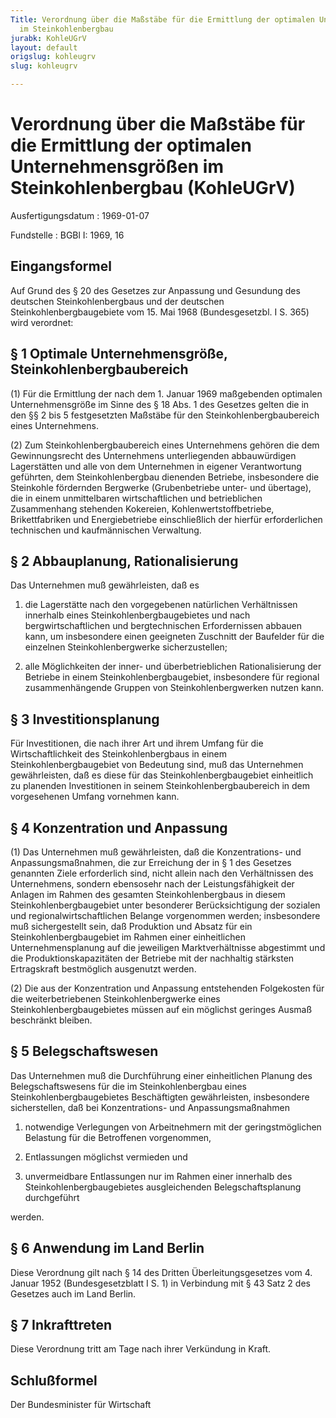 ```yaml
---
Title: Verordnung über die Maßstäbe für die Ermittlung der optimalen Unternehmensgrößen
  im Steinkohlenbergbau
jurabk: KohleUGrV
layout: default
origslug: kohleugrv
slug: kohleugrv

---
```


# Verordnung über die Maßstäbe für die Ermittlung der optimalen Unternehmensgrößen im Steinkohlenbergbau (KohleUGrV)

Ausfertigungsdatum
:   1969-01-07

Fundstelle
:   BGBl I: 1969, 16



## Eingangsformel

Auf Grund des § 20 des Gesetzes zur Anpassung und Gesundung des
deutschen Steinkohlenbergbaus und der deutschen
Steinkohlenbergbaugebiete vom 15. Mai 1968 (Bundesgesetzbl. I S. 365)
wird verordnet:


## § 1 Optimale Unternehmensgröße, Steinkohlenbergbaubereich

(1) Für die Ermittlung der nach dem 1. Januar 1969 maßgebenden
optimalen Unternehmensgröße im Sinne des
§ 18 Abs. 1 des Gesetzes              gelten die in den §§ 2 bis 5
festgesetzten Maßstäbe für den Steinkohlenbergbaubereich eines
Unternehmens.

(2) Zum Steinkohlenbergbaubereich eines Unternehmens gehören die dem
Gewinnungsrecht des Unternehmens unterliegenden abbauwürdigen
Lagerstätten und alle von dem Unternehmen in eigener Verantwortung
geführten, dem Steinkohlenbergbau dienenden Betriebe, insbesondere die
Steinkohle fördernden Bergwerke (Grubenbetriebe unter- und übertage),
die in einem unmittelbaren wirtschaftlichen und betrieblichen
Zusammenhang stehenden Kokereien, Kohlenwertstoffbetriebe,
Brikettfabriken und Energiebetriebe einschließlich der hierfür
erforderlichen technischen und kaufmännischen Verwaltung.


## § 2 Abbauplanung, Rationalisierung

Das Unternehmen muß gewährleisten, daß es

1.  die Lagerstätte nach den vorgegebenen natürlichen Verhältnissen
    innerhalb eines Steinkohlenbergbaugebietes und nach
    bergwirtschaftlichen und bergtechnischen Erfordernissen abbauen kann,
    um insbesondere einen geeigneten Zuschnitt der Baufelder für die
    einzelnen Steinkohlenbergwerke sicherzustellen;


2.  alle Möglichkeiten der inner- und überbetrieblichen Rationalisierung
    der Betriebe in einem Steinkohlenbergbaugebiet, insbesondere für
    regional zusammenhängende Gruppen von Steinkohlenbergwerken nutzen
    kann.





## § 3 Investitionsplanung

Für Investitionen, die nach ihrer Art und ihrem Umfang für die
Wirtschaftlichkeit des Steinkohlenbergbaus in einem
Steinkohlenbergbaugebiet von Bedeutung sind, muß das Unternehmen
gewährleisten, daß es diese für das Steinkohlenbergbaugebiet
einheitlich zu planenden Investitionen in seinem
Steinkohlenbergbaubereich in dem vorgesehenen Umfang vornehmen kann.


## § 4 Konzentration und Anpassung

(1) Das Unternehmen muß gewährleisten, daß die Konzentrations- und
Anpassungsmaßnahmen, die zur Erreichung der in
§ 1 des Gesetzes              genannten Ziele erforderlich sind, nicht
allein nach den Verhältnissen des Unternehmens, sondern ebensosehr
nach der Leistungsfähigkeit der Anlagen im Rahmen des gesamten
Steinkohlenbergbaus in diesem Steinkohlenbergbaugebiet unter
besonderer Berücksichtigung der sozialen und regionalwirtschaftlichen
Belange vorgenommen werden; insbesondere muß sichergestellt sein, daß
Produktion und Absatz für ein Steinkohlenbergbaugebiet im Rahmen einer
einheitlichen Unternehmensplanung auf die jeweiligen Marktverhältnisse
abgestimmt und die Produktionskapazitäten der Betriebe mit der
nachhaltig stärksten Ertragskraft bestmöglich ausgenutzt werden.

(2) Die aus der Konzentration und Anpassung entstehenden Folgekosten
für die weiterbetriebenen Steinkohlenbergwerke eines
Steinkohlenbergbaugebietes müssen auf ein möglichst geringes Ausmaß
beschränkt bleiben.


## § 5 Belegschaftswesen

Das Unternehmen muß die Durchführung einer einheitlichen Planung des
Belegschaftswesens für die im Steinkohlenbergbau eines
Steinkohlenbergbaugebietes Beschäftigten gewährleisten, insbesondere
sicherstellen, daß bei Konzentrations- und Anpassungsmaßnahmen

1.  notwendige Verlegungen von Arbeitnehmern mit der geringstmöglichen
    Belastung für die Betroffenen vorgenommen,


2.  Entlassungen möglichst vermieden und


3.  unvermeidbare Entlassungen nur im Rahmen einer innerhalb des
    Steinkohlenbergbaugebietes ausgleichenden Belegschaftsplanung
    durchgeführt



werden.


## § 6 Anwendung im Land Berlin

Diese Verordnung gilt nach § 14 des Dritten Überleitungsgesetzes vom
4\. Januar 1952 (Bundesgesetzblatt I S. 1) in Verbindung mit § 43 Satz
2 des Gesetzes auch im Land Berlin.


## § 7 Inkrafttreten

Diese Verordnung tritt am Tage nach ihrer Verkündung in Kraft.


## Schlußformel

Der Bundesminister für Wirtschaft

